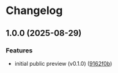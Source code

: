 # Changelog

## 1.0.0 (2025-08-29)


### Features

* initial public preview (v0.1.0) ([9162f0b](https://github.com/gitwohq/gitwo/commit/9162f0b536e4b8d1aef5a3989efab24e527687e4))
